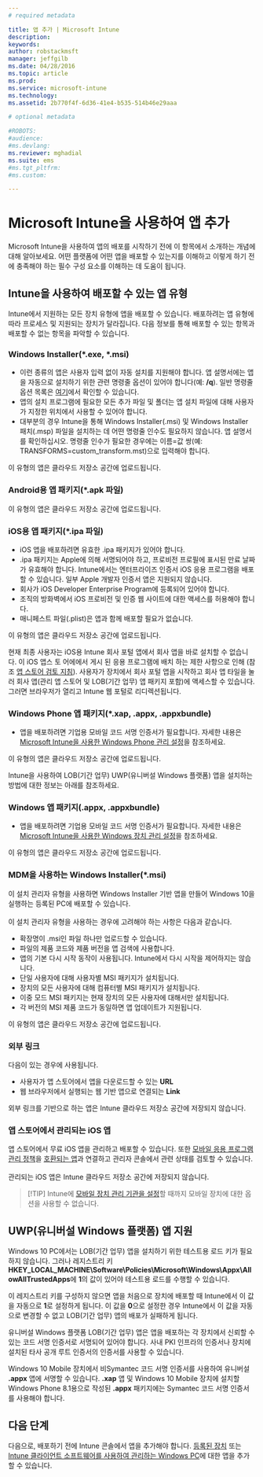 ```yaml
---
# required metadata

title: 앱 추가 | Microsoft Intune
description:
keywords:
author: robstackmsft
manager: jeffgilb
ms.date: 04/28/2016
ms.topic: article
ms.prod:
ms.service: microsoft-intune
ms.technology:
ms.assetid: 2b770f4f-6d36-41e4-b535-514b46e29aaa

# optional metadata

#ROBOTS:
#audience:
#ms.devlang:
ms.reviewer: mghadial
ms.suite: ems
#ms.tgt_pltfrm:
#ms.custom:

---
```


# Microsoft Intune을 사용하여 앱 추가
Microsoft Intune을 사용하여 앱의 배포를 시작하기 전에 이 항목에서 소개하는 개념에 대해 알아보세요. 어떤 플랫폼에 어떤 앱을 배포할 수 있는지를 이해하고 이렇게 하기 전에 충족해야 하는 필수 구성 요소를 이해하는 데 도움이 됩니다.

## Intune을 사용하여 배포할 수 있는 앱 유형
Intune에서 지원하는 모든 장치 유형에 앱을 배포할 수 있습니다. 배포하려는 앱 유형에 따라 프로세스 및 지원되는 장치가 달라집니다. 다음 정보를 통해 배포할 수 있는 항목과 배포할 수 없는 항목을 파악할 수 있습니다.


### **Windows Installer(&#42;.exe, &#42;.msi)**
- 이런 종류의 앱은 사용자 입력 없이 자동 설치를 지원해야 합니다. 앱 설명서에는 앱을 자동으로 설치하기 위한 관련 명령줄 옵션이 있어야 합니다(예: **/q**). 일반 명령줄 옵션 목록은 [여기](https://support.microsoft.com/en-us/kb/227091)에서 확인할 수 있습니다.
- 앱의 설치 프로그램에 필요한 모든 추가 파일 및 폴더는 앱 설치 파일에 대해 사용자가 지정한 위치에서 사용할 수 있어야 합니다.
- 대부분의 경우 Intune을 통해 Windows Installer(.msi) 및 Windows Installer 패치(.msp) 파일을 설치하는 데 어떤 명령줄 인수도 필요하지 않습니다. 앱 설명서를 확인하십시오. 명령줄 인수가 필요한 경우에는 이름=값 쌍(예: TRANSFORMS=custom_transform.mst)으로 입력해야 합니다.

이 유형의 앱은 클라우드 저장소 공간에 업로드됩니다.
### **Android용 앱 패키지(&#42;.apk 파일)**
이 유형의 앱은 클라우드 저장소 공간에 업로드됩니다.
### **iOS용 앱 패키지(&#42;.ipa 파일)**
- iOS 앱을 배포하려면 유효한 .ipa 패키지가 있어야 합니다.
- .ipa 패키지는 Apple에 의해 서명되어야 하고, 프로비전 프로필에 표시된 만료 날짜가 유효해야 합니다. Intune에서는 엔터프라이즈 인증서 iOS 응용 프로그램을 배포할 수 있습니다. 일부 Apple 개발자 인증서 앱은 지원되지 않습니다.
- 회사가 iOS Developer Enterprise Program에 등록되어 있어야 합니다.
- 조직의 방화벽에서 iOS 프로비전 및 인증 웹 사이트에 대한 액세스를 허용해야 합니다.
- 매니페스트 파일(.plist)은 앱과 함께 배포할 필요가 없습니다.

이 유형의 앱은 클라우드 저장소 공간에 업로드됩니다.

현재 최종 사용자는 iOS용 Intune 회사 포털 앱에서 회사 앱을 바로 설치할 수 없습니다. 이 iOS 앱스 토 어에에서 게시 된 응용 프로그램에 배치 하는 제한 사항으로 인해 (참조 [앱 스토어 검토 지침](https://developer.apple.com/app-store/review/guidelines/)). 사용자가 장치에서 회사 포털 앱을 시작하고 회사 앱 타일을 눌러 회사 앱(관리 앱 스토어 및 LOB(기간 업무) 앱 패키지 포함)에 액세스할 수 있습니다. 그러면 브라우저가 열리고 Intune 웹 포털로 리디렉션됩니다.

### **Windows Phone 앱 패키지(&#42;.xap, .appx, .appxbundle)**
- 앱을 배포하려면 기업용 모바일 코드 서명 인증서가 필요합니다. 자세한 내용은 [Microsoft Intune을 사용한 Windows Phone 관리 설정](set-up-windows-phone-management-with-microsoft-intune.md)을 참조하세요.

이 유형의 앱은 클라우드 저장소 공간에 업로드됩니다.

Intune을 사용하여 LOB(기간 업무) UWP(유니버설 Windows 플랫폼) 앱을 설치하는 방법에 대한 정보는 아래를 참조하세요.

### **Windows 앱 패키지(.appx, .appxbundle)**
- 앱을 배포하려면 기업용 모바일 코드 서명 인증서가 필요합니다. 자세한 내용은 [Microsoft Intune을 사용한 Windows 장치 관리 설정](set-up-windows-device-management-with-microsoft-intune.md)을 참조하세요.

이 유형의 앱은 클라우드 저장소 공간에 업로드됩니다.
### **MDM을 사용하는 Windows Installer(&#42;.msi)**
이 설치 관리자 유형을 사용하면 Windows Installer 기반 앱을 만들어 Windows 10을 실행하는 등록된 PC에 배포할 수 있습니다.<br /><br />이 설치 관리자 유형을 사용하는 경우에 고려해야 하는 사항은 다음과 같습니다.
- 확장명이 .msi인 파일 하나만 업로드할 수 있습니다.
- 파일의 제품 코드와 제품 버전을 앱 검색에 사용합니다.
- 앱의 기본 다시 시작 동작이 사용됩니다. Intune에서 다시 시작을 제어하지는 않습니다.
- 단일 사용자에 대해 사용자별 MSI 패키지가 설치됩니다.
- 장치의 모든 사용자에 대해 컴퓨터별 MSI 패키지가 설치됩니다.
- 이중 모드 MSI 패키지는 현재 장치의 모든 사용자에 대해서만 설치됩니다.
- 각 버전의 MSI 제품 코드가 동일하면 앱 업데이트가 지원됩니다.

이 유형의 앱은 클라우드 저장소 공간에 업로드됩니다.
### **외부 링크**
다음이 있는 경우에 사용됩니다.
- 사용자가 앱 스토어에서 앱을 다운로드할 수 있는 **URL**
- 웹 브라우저에서 실행되는 웹 기반 앱으로 연결되는 **Link**

외부 링크를 기반으로 하는 앱은 Intune 클라우드 저장소 공간에 저장되지 않습니다.
### **앱 스토어에서 관리되는 iOS 앱**
앱 스토어에서 무료 iOS 앱을 관리하고 배포할 수 있습니다. 또한 [모바일 응용 프로그램 관리 정책](configure-and-deploy-mobile-application-management-policies-in-the-microsoft-intune-console.md)을 [호환되는 앱](https://www.microsoft.com/en-us/server-cloud/products/microsoft-intune/partners.aspx)과 연결하고 관리자 콘솔에서 관련 상태를 검토할 수 있습니다.<br /><br />관리되는 iOS 앱은 Intune 클라우드 저장소 공간에 저장되지 않습니다.
> [!TIP] Intune에 [모바일 장치 관리 기관을 설정](get-ready-to-enroll-devices-in-microsoft-intune.md)할 때까지 모바일 장치에 대한 옵션을 사용할 수 없습니다.

## UWP(유니버설 Windows 플랫폼) 앱 지원
Windows 10 PC에서는 LOB(기간 업무) 앱을 설치하기 위한 테스트용 로드 키가 필요하지 않습니다. 그러나 레지스트리 키 **HKEY_LOCAL_MACHINE\Software\Policies\Microsoft\Windows\Appx\AllowAllTrustedApps**에 **1**의 값이 있어야 테스트용 로드를 수행할 수 있습니다.

이 레지스트리 키를 구성하지 않으면 앱을 처음으로 장치에 배포할 때 Intune에서 이 값을 자동으로 **1**로 설정하게 됩니다. 이 값을 **0**으로 설정한 경우 Intune에서 이 값을 자동으로 변경할 수 없고 LOB(기간 업무) 앱의 배포가 실패하게 됩니다.

유니버설 Windows 플랫폼 LOB(기간 업무) 앱은 앱을 배포하는 각 장치에서 신뢰할 수 있는 코드 서명 인증서로 서명되어 있어야 합니다. 사내 PKI 인프라의 인증서나 장치에 설치된 타사 공개 루트 인증서의 인증서를 사용할 수 있습니다.

Windows 10 Mobile 장치에서 비Symantec 코드 서명 인증서를 사용하여 유니버설 **.appx** 앱에 서명할 수 있습니다. **.xap** 앱 및 Windows 10 Mobile 장치에 설치할 Windows Phone 8.1용으로 작성된 **.appx** 패키지에는 Symantec 코드 서명 인증서를 사용해야 합니다.

## 다음 단계 

다음으로, 배포하기 전에 Intune 콘솔에서 앱을 추가해야 합니다. [등록된 장치](add-apps-for-mobile-devices-in-microsoft-intune.md) 또는 [Intune 클라이언트 소프트웨어를 사용하여 관리하는 Windows PC](add-apps-for-windows-pcs-in-microsoft-intune.md)에 대한 앱을 추가할 수 있습니다.

<!--HONumber=Jun16_HO2-->


